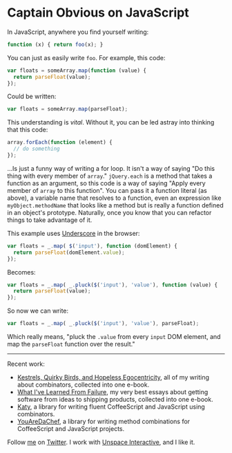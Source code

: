 # Captain Obvious on JavaScript

In JavaScript, anywhere you find yourself writing:

```javascript
function (x) { return foo(x); }
```
  
You can just as easily write `foo`. For example, this code:

```javascript
var floats = someArray.map(function (value) {
  return parseFloat(value);
});
```
  
Could be written:

```javascript
var floats = someArray.map(parseFloat);
```
  
This understanding is *vital*. Without it, you can be led astray into thinking that this code:

```javascript
array.forEach(function (element) {
  // do something
});
```
  
...Is just a funny way of writing a for loop. It isn't a way of saying "Do this thing with every member of `array`." `jQuery.each` is a method that takes a function as an argument, so this code is a way of saying "Apply every member of `array` to this function". You can pass it a function literal (as above), a variable name that resolves to a function, even an expression like `myObject.methodName` that looks like a method but is really a function defined in an object's prototype. Naturally, once you know that you can refactor things to take advantage of it.

This example uses [Underscore][u] in the browser:

[u]: http://documentcloud.github.com/underscore/

```javascript
var floats = _.map( $('input'), function (domElement) {
  return parseFloat(domElement.value);
});
```
  
Becomes:

```javascript
var floats = _.map( _.pluck($('input'), 'value'), function (value) {
  return parseFloat(value);
});
```
  
So now we can write:

```javascript
var floats = _.map( _.pluck($('input'), 'value'), parseFloat);
```
  
Which really means, "pluck the `.value` from every `input` DOM element, and map the `parseFloat` function over the result."

---

Recent work:

* [Kestrels, Quirky Birds, and Hopeless Egocentricity](http://leanpub.com/combinators), all of my writing about combinators, collected into one e-book.
* [What I've Learned From Failure](http://leanpub.com/shippingsoftware), my very best essays about getting software from ideas to shipping products, collected into one e-book.
* [Katy](http://github.com/raganwald/Katy), a library for writing fluent CoffeeScript and JavaScript using combinators.
* [YouAreDaChef](http://github.com/raganwald/YouAreDaChef), a library for writing method combinations for CoffeeScript and JavaScript projects.

Follow [me](http://reginald.braythwayt.com) on [Twitter](http://twitter.com/raganwald). I work with [Unspace Interactive](http://unspace.ca), and I like it.